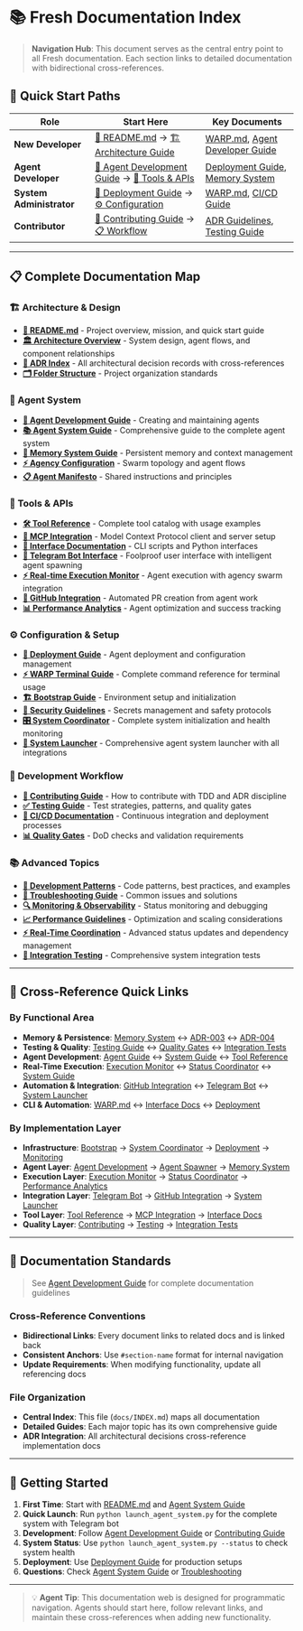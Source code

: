 # 📚 Fresh Documentation Index

> **Navigation Hub**: This document serves as the central entry point to all Fresh documentation. Each section links to detailed documentation with bidirectional cross-references.

## 🎯 Quick Start Paths

| Role | Start Here | Key Documents |
|------|------------|---------------|
| **New Developer** | [📖 README.md](../README.md) → [🏗️ Architecture Guide](#-architecture--design) | [WARP.md](../WARP.md), [Agent Developer Guide](AGENT_DEVELOPMENT.md) |
| **Agent Developer** | [🤖 Agent Development Guide](AGENT_DEVELOPMENT.md) → [🔧 Tools & APIs](#-tools--apis) | [Deployment Guide](DEPLOYMENT.md), [Memory System](../ai/memory/README.md) |
| **System Administrator** | [🚀 Deployment Guide](DEPLOYMENT.md) → [⚙️ Configuration](#-configuration--setup) | [WARP.md](../WARP.md), [CI/CD Guide](CICD.md) |
| **Contributor** | [🤝 Contributing Guide](CONTRIBUTING.md) → [📋 Workflow](#-development-workflow) | [ADR Guidelines](../.cursor/rules/ADR.md), [Testing Guide](TESTING.md) |

---

## 📋 Complete Documentation Map

### 🏗️ Architecture & Design
- **[📖 README.md](../README.md)** - Project overview, mission, and quick start guide
- **[🏛️ Architecture Overview](ARCHITECTURE.md)** - System design, agent flows, and component relationships
- **[📐 ADR Index](ADR_INDEX.md)** - All architectural decision records with cross-references
- **[🗂️ Folder Structure](../.cursor/rules/folder-structure.md)** - Project organization standards

### 🤖 Agent System
- **[🤖 Agent Development Guide](AGENT_DEVELOPMENT.md)** - Creating and maintaining agents
- **[📚 Agent System Guide](AGENT_SYSTEM_GUIDE.md)** - Comprehensive guide to the complete agent system
- **[🧠 Memory System Guide](../ai/memory/README.md)** - Persistent memory and context management
- **[⚡ Agency Configuration](AGENCY_CONFIG.md)** - Swarm topology and agent flows
- **[📋 Agent Manifesto](../agency_manifesto.md)** - Shared instructions and principles

### 🔧 Tools & APIs
- **[🛠️ Tool Reference](TOOLS.md)** - Complete tool catalog with usage examples
- **[🔌 MCP Integration](MCP.md)** - Model Context Protocol client and server setup
- **[📝 Interface Documentation](INTERFACES.md)** - CLI scripts and Python interfaces
- **[🤖 Telegram Bot Interface](TELEGRAM_BOT.md)** - Foolproof user interface with intelligent agent spawning
- **[⚡ Real-time Execution Monitor](../ai/execution/monitor.py)** - Agent execution with agency swarm integration
- **[🔄 GitHub Integration](../ai/integration/github.py)** - Automated PR creation from agent work
- **[📊 Performance Analytics](../ai/analytics/performance.py)** - Agent optimization and success tracking

### ⚙️ Configuration & Setup
- **[🚀 Deployment Guide](DEPLOYMENT.md)** - Agent deployment and configuration management
- **[⚡ WARP Terminal Guide](../WARP.md)** - Complete command reference for terminal usage
- **[🏗️ Bootstrap Guide](BOOTSTRAP.md)** - Environment setup and initialization
- **[🔐 Security Guidelines](SECURITY.md)** - Secrets management and safety protocols
- **[🎛️ System Coordinator](../ai/system/coordinator.py)** - Complete system initialization and health monitoring
- **[🚀 System Launcher](../launch_agent_system.py)** - Comprehensive agent system launcher with all integrations

### 🧪 Development Workflow
- **[🤝 Contributing Guide](CONTRIBUTING.md)** - How to contribute with TDD and ADR discipline
- **[✅ Testing Guide](TESTING.md)** - Test strategies, patterns, and quality gates
- **[🔄 CI/CD Documentation](CICD.md)** - Continuous integration and deployment processes
- **[📊 Quality Gates](QUALITY_GATES.md)** - DoD checks and validation requirements

### 📚 Advanced Topics
- **[🔬 Development Patterns](PATTERNS.md)** - Code patterns, best practices, and examples
- **[🐛 Troubleshooting Guide](TROUBLESHOOTING.md)** - Common issues and solutions
- **[🔍 Monitoring & Observability](MONITORING.md)** - Status monitoring and debugging
- **[📈 Performance Guidelines](PERFORMANCE.md)** - Optimization and scaling considerations
- **[⚡ Real-Time Coordination](../ai/coordination/status.py)** - Advanced status updates and dependency management
- **[🧪 Integration Testing](../tests/test_integration.py)** - Comprehensive system integration tests

---

## 🔗 Cross-Reference Quick Links

### By Functional Area
- **Memory & Persistence**: [Memory System](../ai/memory/README.md) ↔ [ADR-003](../.cursor/rules/ADR-003.md) ↔ [ADR-004](../.cursor/rules/ADR-004.md)
- **Testing & Quality**: [Testing Guide](TESTING.md) ↔ [Quality Gates](QUALITY_GATES.md) ↔ [Integration Tests](../tests/test_integration.py)
- **Agent Development**: [Agent Guide](AGENT_DEVELOPMENT.md) ↔ [System Guide](AGENT_SYSTEM_GUIDE.md) ↔ [Tool Reference](TOOLS.md)
- **Real-Time Execution**: [Execution Monitor](../ai/execution/monitor.py) ↔ [Status Coordinator](../ai/coordination/status.py) ↔ [System Guide](AGENT_SYSTEM_GUIDE.md)
- **Automation & Integration**: [GitHub Integration](../ai/integration/github.py) ↔ [Telegram Bot](TELEGRAM_BOT.md) ↔ [System Launcher](../launch_agent_system.py)
- **CLI & Automation**: [WARP.md](../WARP.md) ↔ [Interface Docs](INTERFACES.md) ↔ [Deployment](DEPLOYMENT.md)

### By Implementation Layer
- **Infrastructure**: [Bootstrap](BOOTSTRAP.md) → [System Coordinator](../ai/system/coordinator.py) → [Deployment](DEPLOYMENT.md) → [Monitoring](MONITORING.md)
- **Agent Layer**: [Agent Development](AGENT_DEVELOPMENT.md) → [Agent Spawner](../ai/interface/agent_spawner.py) → [Memory System](../ai/memory/README.md)
- **Execution Layer**: [Execution Monitor](../ai/execution/monitor.py) → [Status Coordinator](../ai/coordination/status.py) → [Performance Analytics](../ai/analytics/performance.py)
- **Integration Layer**: [Telegram Bot](TELEGRAM_BOT.md) → [GitHub Integration](../ai/integration/github.py) → [System Launcher](../launch_agent_system.py)
- **Tool Layer**: [Tool Reference](TOOLS.md) → [MCP Integration](MCP.md) → [Interface Docs](INTERFACES.md)
- **Quality Layer**: [Contributing](CONTRIBUTING.md) → [Testing](TESTING.md) → [Integration Tests](../tests/test_integration.py)

---

## 📝 Documentation Standards

> See [Agent Development Guide](AGENT_DEVELOPMENT.md#documentation-standards) for complete documentation guidelines

### Cross-Reference Conventions
- **Bidirectional Links**: Every document links to related docs and is linked back
- **Consistent Anchors**: Use `#section-name` format for internal navigation
- **Update Requirements**: When modifying functionality, update all referencing docs

### File Organization
- **Central Index**: This file (`docs/INDEX.md`) maps all documentation
- **Detailed Guides**: Each major topic has its own comprehensive guide
- **ADR Integration**: All architectural decisions cross-reference implementation docs

---

## 🚀 Getting Started

1. **First Time**: Start with [README.md](../README.md) and [Agent System Guide](AGENT_SYSTEM_GUIDE.md)
2. **Quick Launch**: Run `python launch_agent_system.py` for the complete system with Telegram bot
3. **Development**: Follow [Agent Development Guide](AGENT_DEVELOPMENT.md) or [Contributing Guide](CONTRIBUTING.md)
4. **System Status**: Use `python launch_agent_system.py --status` to check system health
5. **Deployment**: Use [Deployment Guide](DEPLOYMENT.md) for production setups
6. **Questions**: Check [Agent System Guide](AGENT_SYSTEM_GUIDE.md) or [Troubleshooting](TROUBLESHOOTING.md)

---

> 💡 **Agent Tip**: This documentation web is designed for programmatic navigation. Agents should start here, follow relevant links, and maintain these cross-references when adding new functionality.
